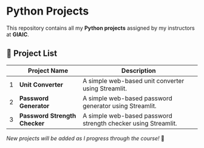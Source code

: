 # Python Projects 
This repository contains all my **Python projects** assigned by my instructors at **GIAIC**.  

## 📂 Project List  

|    | Project Name                    | Description                          |
|----|---------------------------------|--------------------------------------|
| 1  | **Unit Converter**              | A simple web-based unit converter using Streamlit.            |
| 2  | **Password Generator**          | A simple web-based password generator using Streamlit.        |
| 3  | **Password Strength Checker**  | A simple web-based password strength checker using Streamlit. |

*New projects will be added as I progress through the course!* 🚀  
